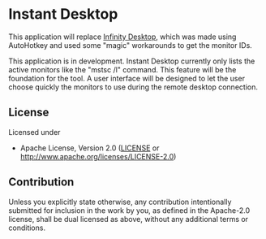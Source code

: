# Instant Desktop
This application will replace [Infinity Desktop](https://github.com/DaraJKong/Infinity-Desktop), which was made using AutoHotkey and used some "magic" workarounds to get the monitor IDs.

This application is in development. Instant Desktop currently only lists the active monitors like the "mstsc /l" command. This feature will be the foundation for the tool. A user interface will be designed to let the user choose quickly the monitors to use during the remote desktop connection.

## License

Licensed under

 * Apache License, Version 2.0
   ([LICENSE](LICENSE) or http://www.apache.org/licenses/LICENSE-2.0)

## Contribution

Unless you explicitly state otherwise, any contribution intentionally submitted
for inclusion in the work by you, as defined in the Apache-2.0 license, shall be
dual licensed as above, without any additional terms or conditions.